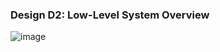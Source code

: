 ### Design D2: Low-Level System Overview
![image](https://github.com/user-attachments/assets/439997e9-20e2-4efe-85a6-aeba5d2e77ff)
